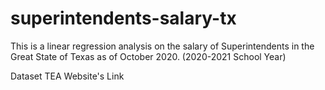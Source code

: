 # superintendents-salary-tx
This is a linear regression analysis on the salary of Superintendents in the Great State of Texas as of October 2020. (2020-2021 School Year)

Dataset
TEA Website's Link





